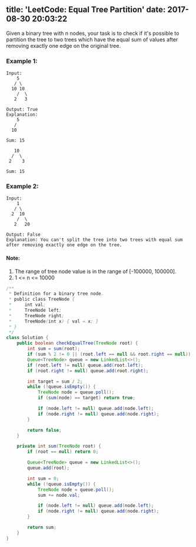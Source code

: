 title: 'LeetCode: Equal Tree Partition'
date: 2017-08-30 20:03:22
---

Given a binary tree with n nodes, your task is to check if it's possible to partition the tree to two trees which have the equal sum of values after removing exactly one edge on the original tree.

### Example 1:
```
Input:     
    5
   / \
  10 10
    /  \
   2   3

Output: True
Explanation:
    5
   /
  10

Sum: 15

   10
  /  \
 2    3

Sum: 15
```
### Example 2:
```
Input:     
    1
   / \
  2  10
    /  \
   2   20

Output: False
Explanation: You can't split the tree into two trees with equal sum after removing exactly one edge on the tree.
```

#### Note:
1. The range of tree node value is in the range of [-100000, 100000].
2. 1 <= n <= 10000

```java
/**
 * Definition for a binary tree node.
 * public class TreeNode {
 *     int val;
 *     TreeNode left;
 *     TreeNode right;
 *     TreeNode(int x) { val = x; }
 * }
 */
class Solution {
    public boolean checkEqualTree(TreeNode root) {
        int sum = sum(root);
        if (sum % 2 != 0 || (root.left == null && root.right == null)) return false;
        Queue<TreeNode> queue = new LinkedList<>();
        if (root.left != null) queue.add(root.left);
        if (root.right != null) queue.add(root.right);

        int target = sum / 2;
        while (!queue.isEmpty()) {
            TreeNode node = queue.poll();
            if (sum(node) == target) return true;

            if (node.left != null) queue.add(node.left);
            if (node.right != null) queue.add(node.right);
        }

        return false;
    }

    private int sum(TreeNode root) {
        if (root == null) return 0;

        Queue<TreeNode> queue = new LinkedList<>();
        queue.add(root);

        int sum = 0;
        while (!queue.isEmpty()) {
            TreeNode node = queue.poll();
            sum += node.val;

            if (node.left != null) queue.add(node.left);
            if (node.right != null) queue.add(node.right);
        }

        return sum;
    }
}
```
